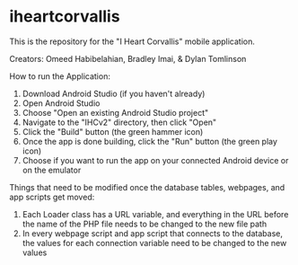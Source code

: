 # iheartcorvallis

This is the repository for the "I Heart Corvallis" mobile application.

Creators: Omeed Habibelahian, Bradley Imai, & Dylan Tomlinson

How to run the Application:
1. Download Android Studio (if you haven't already)
2. Open Android Studio
3. Choose "Open an existing Android Studio project"
4. Navigate to the "IHCv2" directory, then click "Open"
5. Click the "Build" button (the green hammer icon)
6. Once the app is done building, click the "Run" button (the green play icon)
7. Choose if you want to run the app on your connected Android device or on the emulator

Things that need to be modified once the database tables, webpages, and app scripts get moved:
1. Each Loader class has a URL variable, and everything in the URL before the name of the PHP file needs to be changed to the new file path
2. In every webpage script and app script that connects to the database, the values for each connection variable need to be changed to the new values

